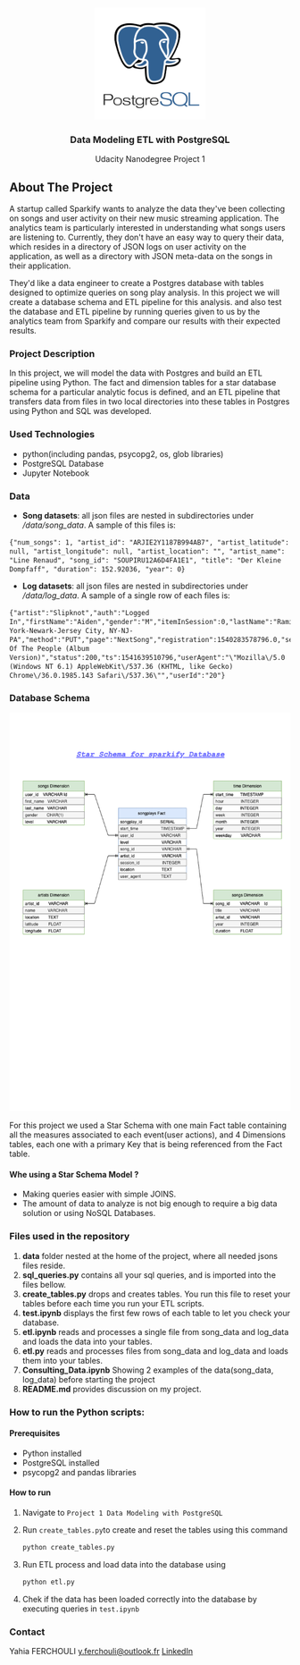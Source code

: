 <br />
<p align="center">
  <img src="./images/Logo.png" alt="Logo" width="200" height="200">
 <h3 align="center">Data Modeling ETL with PostgreSQL</h3>
 <p align="center">
  Udacity Nanodegree Project 1
  <br />
 </p>
</p>

## About The Project

A startup called Sparkify wants to analyze the data they've been collecting on songs and user activity on their new music streaming application. The analytics team is particularly interested in understanding what songs users are listening to. Currently, they don't have an easy way to query their data, which resides in a directory of JSON logs on user activity on the application, as well as a directory with JSON meta-data on the songs in their application.

They'd like a data engineer to create a Postgres database with tables designed to optimize queries on song play analysis. In this project we will create a database schema and ETL pipeline for this analysis. and also test the database and ETL pipeline by running queries given to us by the analytics team from Sparkify and compare our results with their expected results.

### Project Description

In this project, we will model the data with Postgres and build an ETL pipeline using Python. The fact and dimension tables for a star database schema for a particular analytic focus is defined, and an ETL pipeline that transfers data from files in two local directories into these tables in Postgres using Python and SQL was developed.

### Used Technologies

* python(including pandas, psycopg2, os, glob  libraries)
* PostgreSQL Database 
* Jupyter Notebook

### Data
- **Song datasets**: all json files are nested in subdirectories under */data/song_data*. A sample of this files is:

```
{"num_songs": 1, "artist_id": "ARJIE2Y1187B994AB7", "artist_latitude": null, "artist_longitude": null, "artist_location": "", "artist_name": "Line Renaud", "song_id": "SOUPIRU12A6D4FA1E1", "title": "Der Kleine Dompfaff", "duration": 152.92036, "year": 0}
```

- **Log datasets**: all json files are nested in subdirectories under */data/log_data*. A sample of a single row of each files is:

```
{"artist":"Slipknot","auth":"Logged In","firstName":"Aiden","gender":"M","itemInSession":0,"lastName":"Ramirez","length":192.57424,"level":"paid","location":"New York-Newark-Jersey City, NY-NJ-PA","method":"PUT","page":"NextSong","registration":1540283578796.0,"sessionId":19,"song":"Opium Of The People (Album Version)","status":200,"ts":1541639510796,"userAgent":"\"Mozilla\/5.0 (Windows NT 6.1) AppleWebKit\/537.36 (KHTML, like Gecko) Chrome\/36.0.1985.143 Safari\/537.36\"","userId":"20"}
```

### Database Schema

![database](./images/Database.png)

For this project we used a Star Schema with one main Fact table containing all the measures associated to each event(user actions), and 4 Dimensions tables, each one with a primary Key that is being referenced from the Fact table.

#### Whe using a Star Schema Model ?

- Making queries easier with simple JOINS.
- The amount of data to analyze is not big enough to require a big data solution or using NoSQL Databases.

### Files used in the repository

1. **data** folder nested at the home of the project, where all needed jsons files reside.
2. **sql_queries.py** contains all your sql queries, and is imported into the files bellow.
3. **create_tables.py** drops and creates tables. You run this file to reset your tables before each time you run your ETL scripts.
4. **test.ipynb** displays the first few rows of each table to let you check your database.
5. **etl.ipynb** reads and processes a single file from song_data and log_data and loads the data into your tables. 
6. **etl.py** reads and processes files from song_data and log_data and loads them into your tables. 
7. **Consulting_Data.ipynb** Showing 2 examples of the data(song_data, log_data) before starting the project
7. **README.md** provides discussion on my project.

### How to run the Python scripts:

#### Prerequisites
- Python installed
- PostgreSQL installed 
- psycopg2 and pandas libraries

#### How to run
1. Navigate to `Project 1 Data Modeling with PostgreSQL`
2. Run `create_tables.py`to create and reset the tables using this command

   ```python
   python create_tables.py
   ```
3. Run ETL process and load data into the database using

   ```python
   python etl.py
   ```
4. Chek if the data has been loaded correctly into the database by executing queries in `test.ipynb`

### Contact

Yahia FERCHOULI 
y.ferchouli@outlook.fr
[LinkedIn](https://www.linkedin.com/in/yahia-ferchouli-95a15b188)

